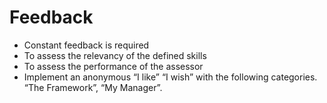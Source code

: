 # Feedback

* Constant feedback is required
* To assess the relevancy of the defined skills
* To assess the performance of the assessor
* Implement an anonymous “I like” “I wish” with the following categories.  “The Framework”, “My Manager”.
